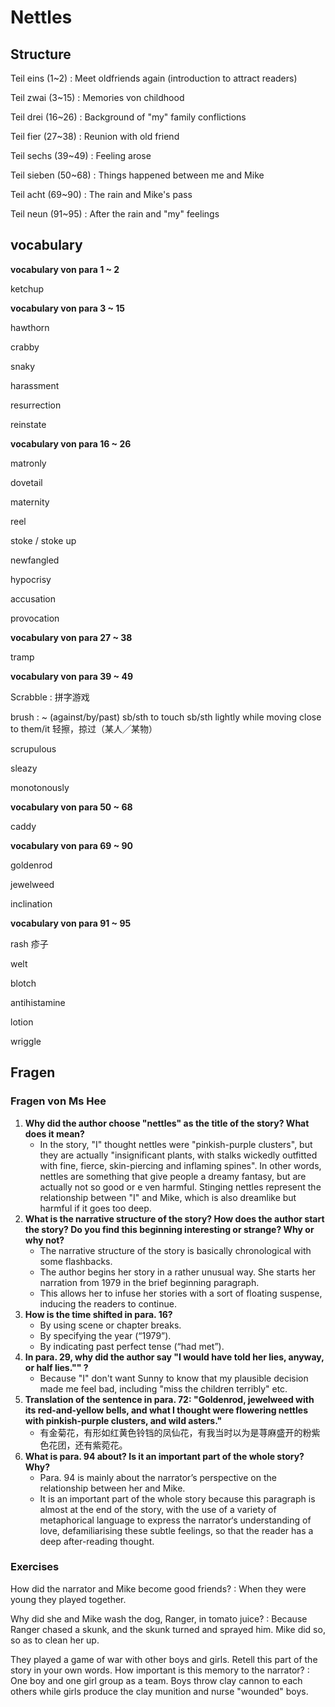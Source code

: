 # Nettles

## Structure

Teil eins (1~2)
: Meet oldfriends again (introduction to attract readers)

Teil zwai (3~15)
: Memories von childhood

Teil drei (16~26)
: Background of "my" family conflictions

Teil fier (27~38)
: Reunion with old friend

Teil sechs (39~49)
: Feeling arose

Teil sieben (50~68)
: Things happened between me and Mike

Teil acht (69~90)
: The rain and Mike's pass

Teil neun (91~95)
: After the rain and "my" feelings

## vocabulary

**vocabulary von para 1 ~ 2**

ketchup


**vocabulary von para 3 ~ 15**

hawthorn

crabby

snaky

harassment

resurrection

reinstate


**vocabulary von para 16 ~ 26**

matronly

dovetail

maternity

reel

stoke / stoke up

newfangled

hypocrisy

accusation

provocation


**vocabulary von para 27 ~ 38**

tramp


**vocabulary von para 39 ~ 49**

Scrabble
: 拼字游戏

brush
: ~ (against/by/past) sb/sth to touch sb/sth lightly while moving close to them/it 轻擦，掠过（某人╱某物）

scrupulous

sleazy

monotonously


**vocabulary von para 50 ~ 68**

caddy


**vocabulary von para 69 ~ 90**

goldenrod

jewelweed

inclination


**vocabulary von para 91 ~ 95**

rash 疹子

welt

blotch

antihistamine

lotion

wriggle

## Fragen

### Fragen von Ms Hee

1. __Why did the author choose "nettles" as the title of the story? What does it mean?__
   - In the story, "I" thought nettles were "pinkish-purple clusters", but they are actually "insignificant plants, with stalks wickedly outfitted with fine, fierce, skin-piercing and inflaming spines". In other words, nettles are something that give people a dreamy fantasy, but are actually not so good or e ven harmful. Stinging nettles represent the relationship between "I" and Mike, which is also dreamlike but harmful if it goes too deep.
2. __What is the narrative structure of the story? How does the author start the story? Do you find this beginning interesting or strange? Why or why not?__
   - The narrative structure of the story is basically chronological with some flashbacks.
   - The author begins her story in a rather unusual way. She starts her narration from 1979 in the brief beginning paragraph.
   - This allows her to infuse her stories with a sort of floating suspense, inducing the readers to continue.
3. __How is the time shifted in para. 16?__
   - By using scene or chapter breaks.
   - By specifying the year (“1979”).
   - By indicating past perfect tense (“had met”).
4. __In para. 29, why did the author say "I would have told her lies, anyway, or half lies."" ?__
   - Because "I" don't want Sunny to know that my plausible decision made me feel bad, including "miss the children terribly" etc.
5. __Translation of the sentence in para. 72: "Goldenrod, jewelweed with its red-and-yellow bells, and what I thought were flowering nettles with pinkish-purple clusters, and wild asters."__
   - 有金菊花，有形如红黄色铃铛的凤仙花，有我当时以为是荨麻盛开的粉紫色花团，还有紫菀花。
6. __What is para. 94 about? Is it an important part of the whole story? Why?__
   - Para. 94 is mainly about the narrator’s perspective on the relationship between her and Mike.
   - It is an important part of the whole story because this paragraph is almost at the end of the story, with the use of a variety of metaphorical language to express the narrator‘s understanding of love, defamiliarising these subtle feelings, so that the reader has a deep after-reading thought.

### Exercises

How did the narrator and Mike become good friends?
: When they were young they played together.

Why did she and Mike wash the dog, Ranger, in tomato juice? 
: Because Ranger chased a skunk, and the skunk turned and sprayed him. Mike did so, so as to clean her up.

They played a game of war with other boys and girls. Retell this part of the story in your own words. How important is this memory to the narrator?
: One boy and one girl group as a team. Boys throw clay cannon to each others while girls produce the clay munition and nurse "wounded" boys.
